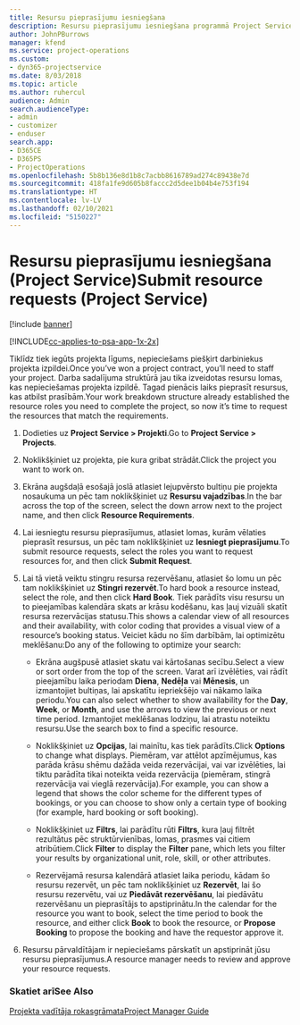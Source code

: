 ```yaml
---
title: Resursu pieprasījumu iesniegšana
description: Resursu pieprasījumu iesniegšana programmā Project Service
author: JohnPBurrows
manager: kfend
ms.service: project-operations
ms.custom:
- dyn365-projectservice
ms.date: 8/03/2018
ms.topic: article
ms.author: ruhercul
audience: Admin
search.audienceType:
- admin
- customizer
- enduser
search.app:
- D365CE
- D365PS
- ProjectOperations
ms.openlocfilehash: 5b8b136e8d1b8c7acbb8616789ad274c89438e7d
ms.sourcegitcommit: 418fa1fe9d605b8faccc2d5dee1b04b4e753f194
ms.translationtype: HT
ms.contentlocale: lv-LV
ms.lasthandoff: 02/10/2021
ms.locfileid: "5150227"
---
```

# <a name="submit-resource-requests-project-service"></a><span data-ttu-id="bfec3-103">Resursu pieprasījumu iesniegšana (Project Service)</span><span class="sxs-lookup"><span data-stu-id="bfec3-103">Submit resource requests (Project Service)</span></span>

[!include [banner](../includes/psa-now-project-operations.md)]

[!INCLUDE[cc-applies-to-psa-app-1x-2x](../includes/cc-applies-to-psa-app-1x-2x.md)]

<span data-ttu-id="bfec3-104">Tiklīdz tiek iegūts projekta līgums, nepieciešams piešķirt darbiniekus projekta izpildei.</span><span class="sxs-lookup"><span data-stu-id="bfec3-104">Once you’ve won a project contract, you’ll need to staff your project.</span></span> <span data-ttu-id="bfec3-105">Darba sadalījuma struktūrā jau tika izveidotas resursu lomas, kas nepieciešamas projekta izpildē. Tagad pienācis laiks pieprasīt resursus, kas atbilst prasībām.</span><span class="sxs-lookup"><span data-stu-id="bfec3-105">Your work breakdown structure already established the resource roles you need to complete the project, so now it’s time to request the resources that match the requirements.</span></span>  
  
1.  <span data-ttu-id="bfec3-106">Dodieties uz **Project Service > Projekti**.</span><span class="sxs-lookup"><span data-stu-id="bfec3-106">Go to **Project Service > Projects**.</span></span>  
  
2.  <span data-ttu-id="bfec3-107">Noklikšķiniet uz projekta, pie kura gribat strādāt.</span><span class="sxs-lookup"><span data-stu-id="bfec3-107">Click the project you want to work on.</span></span>  
  
3.  <span data-ttu-id="bfec3-108">Ekrāna augšdaļā esošajā joslā atlasiet lejupvērsto bultiņu pie projekta nosaukuma un pēc tam noklikšķiniet uz **Resursu vajadzības**.</span><span class="sxs-lookup"><span data-stu-id="bfec3-108">In the bar across the top of the screen, select the down arrow next to the project name, and then click **Resource Requirements**.</span></span>  
  
4.  <span data-ttu-id="bfec3-109">Lai iesniegtu resursu pieprasījumus, atlasiet lomas, kurām vēlaties pieprasīt resursus, un pēc tam noklikšķiniet uz **Iesniegt pieprasījumu**.</span><span class="sxs-lookup"><span data-stu-id="bfec3-109">To submit resource requests, select the roles you want to request resources for, and then click **Submit Request**.</span></span>  
  
5.  <span data-ttu-id="bfec3-110">Lai tā vietā veiktu stingru resursa rezervēšanu, atlasiet šo lomu un pēc tam noklikšķiniet uz **Stingri rezervēt**.</span><span class="sxs-lookup"><span data-stu-id="bfec3-110">To hard book a resource instead, select the role, and then click **Hard Book**.</span></span> <span data-ttu-id="bfec3-111">Tiek parādīts visu resursu un to pieejamības kalendāra skats ar krāsu kodēšanu, kas ļauj vizuāli skatīt resursa rezervācijas statusu.</span><span class="sxs-lookup"><span data-stu-id="bfec3-111">This shows a calendar view of all resources and their availability, with color coding that provides a visual view of a resource’s booking status.</span></span> <span data-ttu-id="bfec3-112">Veiciet kādu no šīm darbībām, lai optimizētu meklēšanu:</span><span class="sxs-lookup"><span data-stu-id="bfec3-112">Do any of the following to optimize your search:</span></span>  
  
    -   <span data-ttu-id="bfec3-113">Ekrāna augšpusē atlasiet skatu vai kārtošanas secību.</span><span class="sxs-lookup"><span data-stu-id="bfec3-113">Select a view or sort order from the top of the screen.</span></span> <span data-ttu-id="bfec3-114">Varat arī izvēlēties, vai rādīt pieejamību laika periodam **Diena**, **Nedēļa** vai **Mēnesis**, un izmantojiet bultiņas, lai apskatītu iepriekšējo vai nākamo laika periodu.</span><span class="sxs-lookup"><span data-stu-id="bfec3-114">You can also select whether to show availability for the **Day**, **Week**, or **Month**, and use the arrows to view the previous or next time period.</span></span> <span data-ttu-id="bfec3-115">Izmantojiet meklēšanas lodziņu, lai atrastu noteiktu resursu.</span><span class="sxs-lookup"><span data-stu-id="bfec3-115">Use the search box to find a specific resource.</span></span>  
  
    -   <span data-ttu-id="bfec3-116">Noklikšķiniet uz **Opcijas**, lai mainītu, kas tiek parādīts.</span><span class="sxs-lookup"><span data-stu-id="bfec3-116">Click **Options** to change what displays.</span></span> <span data-ttu-id="bfec3-117">Piemēram, var attēlot apzīmējumus, kas parāda krāsu shēmu dažāda veida rezervācijai, vai var izvēlēties, lai tiktu parādīta tikai noteikta veida rezervācija (piemēram, stingrā rezervācija vai vieglā rezervācija).</span><span class="sxs-lookup"><span data-stu-id="bfec3-117">For example, you can show a legend that shows the color scheme for the different types of bookings, or you can choose to show only a certain type of booking (for example, hard booking or soft booking).</span></span>  
  
    -   <span data-ttu-id="bfec3-118">Noklikšķiniet uz **Filtrs**, lai parādītu rūti **Filtrs**, kura ļauj filtrēt rezultātus pēc struktūrvienības, lomas, prasmes vai citiem atribūtiem.</span><span class="sxs-lookup"><span data-stu-id="bfec3-118">Click **Filter** to display the **Filter** pane, which lets you filter your results by organizational unit, role, skill, or other attributes.</span></span>  
  
    -   <span data-ttu-id="bfec3-119">Rezervējamā resursa kalendārā atlasiet laika periodu, kādam šo resursu rezervēt, un pēc tam noklikšķiniet uz **Rezervēt**, lai šo resursu rezervētu, vai uz **Piedāvāt rezervēšanu**, lai piedāvātu rezervēšanu un pieprasītājs to apstiprinātu.</span><span class="sxs-lookup"><span data-stu-id="bfec3-119">In the calendar for the resource you want to book, select the time period to book the resource, and either click **Book** to book the resource, or **Propose Booking** to propose the booking and have the requestor approve it.</span></span>  
  
6.  <span data-ttu-id="bfec3-120">Resursu pārvaldītājam ir nepieciešams pārskatīt un apstiprināt jūsu resursu pieprasījumus.</span><span class="sxs-lookup"><span data-stu-id="bfec3-120">A resource manager needs to review and approve your resource requests.</span></span>  
  
### <a name="see-also"></a><span data-ttu-id="bfec3-121">Skatiet arī</span><span class="sxs-lookup"><span data-stu-id="bfec3-121">See Also</span></span>  
 [<span data-ttu-id="bfec3-122">Projekta vadītāja rokasgrāmata</span><span class="sxs-lookup"><span data-stu-id="bfec3-122">Project Manager Guide</span></span>](../psa/project-manager-guide.md)
